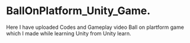 # BallOnPlatform_Unity_Game.
Here I have uploaded Codes and Gameplay video Ball on plartform game which I made while learning Unity from Unity learn.

